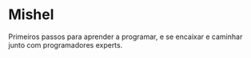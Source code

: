 # Mishel
Primeiros passos para aprender a programar, e se encaixar e caminhar junto com programadores experts.
